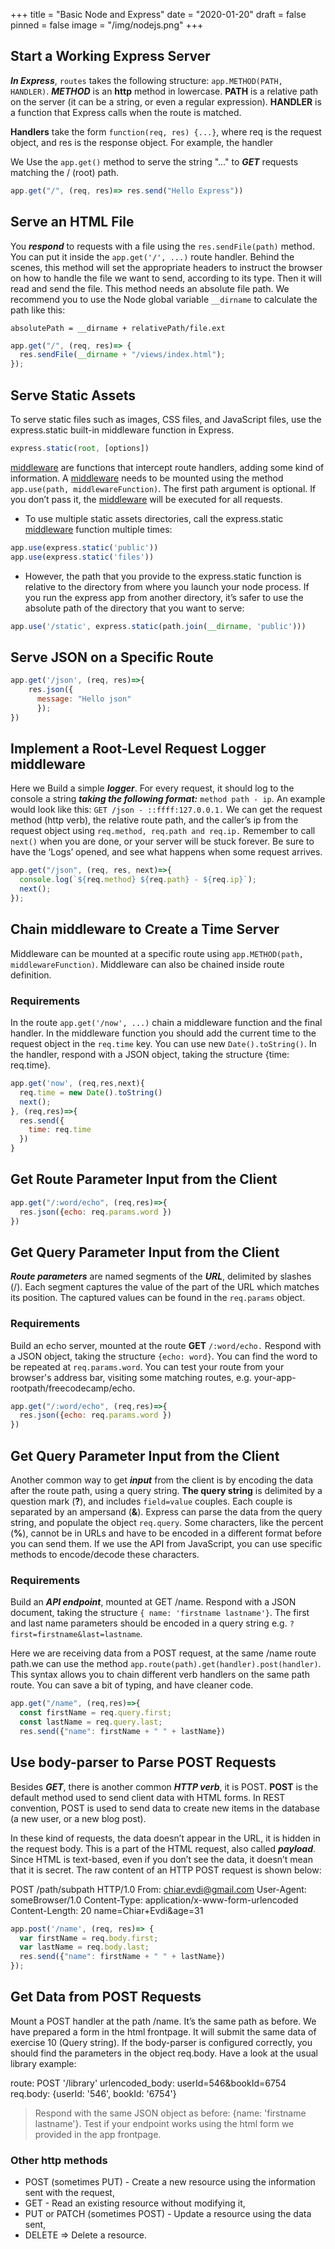 +++
title = "Basic Node and Express"
date = "2020-01-20"
draft = false
pinned = false
image = "/img/nodejs.png"
+++
##  Start a Working Express Server
***In Express***, `routes` takes the following structure: ``app.METHOD(PATH, HANDLER)``. ***METHOD*** is an **http** method in lowercase. **PATH** is a relative path on the server (it can be a string, or even a regular expression). **HANDLER** is a function that Express calls when the route is matched.

**Handlers** take the form ``function(req, res) {...}``, where req is the request object, and res is the response object. For example, the handler

We Use the ``app.get()`` method to serve the string "..." to ***GET*** requests matching the / (root) path.
```js
app.get("/", (req, res)=> res.send("Hello Express"))
```
##  Serve an HTML File
You ***respond*** to requests with a file using the ``res.sendFile(path)`` method. You can put it inside the ``app.get('/', ...)`` route handler. Behind the scenes, this method will set the appropriate headers to instruct the browser on how to handle the file we want to send, according to its type. Then it will read and send the file. This method needs an absolute file path. We recommend you to use the Node global variable ``__dirname`` to calculate the path like this:

    absolutePath = __dirname + relativePath/file.ext

```js
app.get("/", (req, res)=> {
  res.sendFile(__dirname + "/views/index.html");
});
```
##  Serve Static Assets
To serve static files such as images, CSS files, and JavaScript files, use the express.static built-in middleware function in Express.

```js
express.static(root, [options])
```

[middleware](https://expressjs.com/en/guide/writing-middleware.html) are functions that intercept route handlers, adding some kind of information. A [middleware](https://expressjs.com/en/guide/writing-middleware.html) needs to be mounted using the method ``app.use(path, middlewareFunction)``. The first path argument is optional. If you don’t pass it, the [middleware](https://expressjs.com/en/guide/writing-middleware.html) will be executed for all requests.

* To use multiple static assets directories, call the express.static [middleware](https://expressjs.com/en/guide/writing-middleware.html) function multiple times:
```js
app.use(express.static('public'))
app.use(express.static('files'))
```
* However, the path that you provide to the express.static function is relative to the directory from where you launch your node process. If you run the express app from another directory, it’s safer to use the absolute path of the directory that you want to serve:

```js
app.use('/static', express.static(path.join(__dirname, 'public')))

```
##  Serve JSON on a Specific Route

```js
app.get('/json', (req, res)=>{
    res.json({
      message: "Hello json"
      });
})
```
##  Implement a Root-Level Request Logger middleware

Here we Build a simple ***logger***. For every request, it should log to the console a string ***taking the following format:*** ``method path - ip``. An example would look like this: ``GET /json - ::ffff:127.0.0.1.`` We can get the request method (http verb), the relative route path, and the caller’s ip from the request object using ``req.method, req.path and req.ip.`` Remember to call ``next()`` when you are done, or your server will be stuck forever. Be sure to have the ‘Logs’ opened, and see what happens when some request arrives.
```js
app.get("/json", (req, res, next)=>{
  console.log(`${req.method} ${req.path} - ${req.ip}`);
  next();
});

```
## Chain middleware to Create a Time Server

Middleware can be mounted at a specific route using ``app.METHOD(path, middlewareFunction)``. Middleware can also be chained inside route definition.

### Requirements
In the route ``app.get('/now', ...)`` chain a middleware function and the final handler. In the middleware function you should add the current time to the request object in the ``req.time`` key. You can use new ``Date().toString()``. In the handler, respond with a JSON object, taking the structure {time: req.time}.

```js
app.get('now', (req,res,next){
  req.time = new Date().toString()
  next();
}, (req,res)=>{
  res.send({ 
    time: req.time
  })
}
```
## Get Route Parameter Input from the Client
```js
app.get("/:word/echo", (req,res)=>{
  res.json({echo: req.params.word })
})
```
## Get Query Parameter Input from the Client
***Route parameters*** are named segments of the ***URL***, delimited by slashes (/). Each segment captures the value of the part of the URL which matches its position. The captured values can be found in the ``req.params`` object.

### Requirements
Build an echo server, mounted at the route **GET** ``/:word/echo.`` Respond with a JSON object, taking the structure ``{echo: word}``. You can find the word to be repeated at ``req.params.word``. You can test your route from your browser's address bar, visiting some matching routes, e.g. your-app-rootpath/freecodecamp/echo.
```js
app.get("/:word/echo", (req,res)=>{
  res.json({echo: req.params.word })
})
```
## Get Query Parameter Input from the Client
Another common way to get ***input*** from the client is by encoding the data after the route path, using a query string. **The query string** is delimited by a question mark (**?**), and includes ``field=value`` couples. Each couple is separated by an ampersand (**&**). Express can parse the data from the query string, and populate the object ``req.query``. Some characters, like the percent (**%**), cannot be in URLs and have to be encoded in a different format before you can send them. If we use the API from JavaScript, you can use specific methods to encode/decode these characters.

### Requirements
Build an ***API endpoint***, mounted at GET /name. Respond with a JSON document, taking the structure ``{ name: 'firstname lastname'}``. The first and last name parameters should be encoded in a query string e.g. ``?first=firstname&last=lastname``.

Here we are  receiving data from a POST request, at the same /name route path.we can use the method ``app.route(path).get(handler).post(handler)``. This syntax allows you to chain different verb handlers on the same path route. You can save a bit of typing, and have cleaner code.
```js
app.get("/name", (req,res)=>{
  const firstName = req.query.first;
  const lastName = req.query.last;
  res.send({"name": firstName + " " + lastName})
```
## Use body-parser to Parse POST Requests

Besides ***GET***, there is another common ***HTTP verb***, it is POST. **POST** is the default method used to send client data with HTML forms. In REST convention, POST is used to send data to create new items in the database (a new user, or a new blog post).

In these kind of requests, the data doesn’t appear in the URL, it is hidden in the request body. This is a part of the HTML request, also called ***payload***. Since HTML is text-based, even if you don’t see the data, it doesn’t mean that it is secret. The raw content of an HTTP POST request is shown below:

  POST /path/subpath HTTP/1.0
  From: chiar.evdi@gmail.com
  User-Agent: someBrowser/1.0
  Content-Type: application/x-www-form-urlencoded
  Content-Length: 20
  name=Chiar+Evdi&age=31

```js
app.post('/name', (req, res)=> {
  var firstName = req.body.first;
  var lastName = req.body.last;
  res.send({"name": firstName + " " + lastName})
});
```
## Get Data from POST Requests
Mount a POST handler at the path /name. It’s the same path as before. We have prepared a form in the html frontpage. It will submit the same data of exercise 10 (Query string). If the body-parser is configured correctly, you should find the parameters in the object req.body. Have a look at the usual library example:

  route: POST '/library'
  urlencoded_body: userId=546&bookId=6754
  req.body: {userId: '546', bookId: '6754'}

> Respond with the same JSON object as before: {name: 'firstname lastname'}. Test if your endpoint works using the html form we provided in the app frontpage.

###  Other http methods 
* POST (sometimes PUT) - Create a new resource using the information sent with the request,
* GET - Read an existing resource without modifying it,
* PUT or PATCH (sometimes POST) - Update a resource using the data sent,
* DELETE => Delete a resource.
